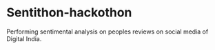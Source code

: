 # Sentithon-hackothon
Performing sentimental analysis on peoples reviews on social media of Digital India.
